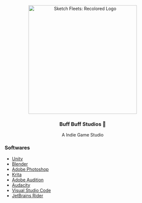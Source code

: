 <br />
<p align="center">
  <a href="https://github.com/buff-buff-studio">
    <img src="https://avatars.githubusercontent.com/u/124938157?s=200&v=4" alt="Sketch Fleets: Recolored Logo" width="350" height="350">
  </a>
 
<h3 align="center">Buff Buff Studios 🐸</h3>
  <p align="center">
    A Indie Game Studio
    <br />
  </p>
</p>

### Softwares

* [Unity](https://unity.com/)
* [Blender](https://www.blender.org/)
* [Adobe Photoshop](https://www.adobe.com/products/photoshop.html)
* [Krita](https://krita.org)
* [Adobe Audition](https://www.adobe.com/products/audition.html)
* [Audacity](https://www.audacityteam.org/)
* [Visual Studio Code](https://code.visualstudio.com/)
* [JetBrains Rider](https://www.jetbrains.com/rider/)

